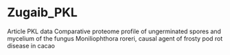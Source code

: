 # Zugaib_PKL
Article PKL data  Comparative proteome profile of ungerminated spores and mycelium of the fungus Moniliophthora roreri, causal agent of frosty pod rot disease in cacao
